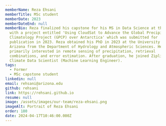 ```yaml
---
memberName: Reza Ehsani
memberTitle: MSc student
memberDate: 2023
memberDateEnd: null
memberBio: Reza finalized his capstone for his MS in Data Science at the lab
  with a project entitled 'Using CloudSat to Advance the Global Precipitation
  Climatology Project (GPCP) over Antarctica' which was submitted for
  publication in 2023. Reza obtained his PhD in 2023 at the University of
  Arizona from the Department of Hydrology and Atmospheric Sciences. He is
  primarily interested in remote sensing of precipitation, retrieval
  combinations, and error estimation. After graduation, he joined Zipline as a
  Climate Data Scientist (Machine Learning Engineer).
tags:
  - Former
  - MSc capstone student
linkedin: null
email: rehsani@arizona.edu
github: rehsani
link: https://rehsani.github.io
resume: null
image: /assets/images/our-team/reza-ehsani.png
imageAlt: Portrait of Reza Ehsani
order: 180
date: 2024-04-17T10:46:00.000Z
---
```

